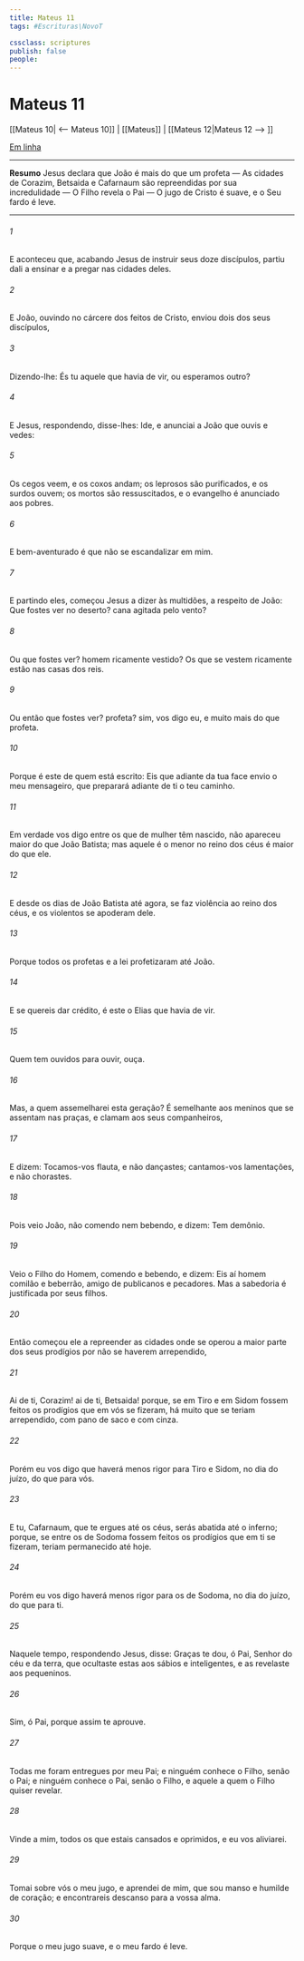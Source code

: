 ```yaml
---
title: Mateus 11
tags: #Escrituras\NovoT

cssclass: scriptures
publish: false
people:
---
```


# Mateus 11
[[Mateus 10| <-- Mateus 10]] | [[Mateus]] | [[Mateus 12|Mateus 12 --> ]]

[Em linha](https://churchofjesuschrist.org/study/scriptures/nt/matt/11?lang=por)

---
__Resumo__
Jesus declara que João é mais do que um profeta — As cidades de Corazim, Betsaida e Cafarnaum são repreendidas por sua incredulidade — O Filho revela o Pai — O jugo de Cristo é suave, e o Seu fardo é leve.

---
###### 1 
E aconteceu que, acabando Jesus de instruir seus doze discípulos, partiu dali a ensinar e a pregar nas cidades deles.

###### 2 
E João, ouvindo no cárcere  dos feitos de Cristo, enviou dois dos seus discípulos,

###### 3 
Dizendo-lhe: És tu aquele que havia de vir, ou esperamos outro?

###### 4 
E Jesus, respondendo, disse-lhes: Ide, e anunciai a João  que ouvis e vedes:

###### 5 
Os cegos veem, e os coxos andam; os leprosos são purificados, e os surdos ouvem; os mortos são ressuscitados, e o evangelho é anunciado aos pobres.

###### 6 
E bem-aventurado é  que não se escandalizar em mim.

###### 7 
E partindo eles, começou Jesus a dizer às multidões, a respeito de João: Que fostes ver no deserto?  cana agitada pelo vento?

###### 8 
Ou que fostes ver?  homem ricamente vestido? Os que se vestem ricamente estão nas casas dos reis.

###### 9 
Ou então que fostes ver?  profeta? sim, vos digo eu, e muito mais do que profeta.

###### 10 
Porque é este de quem está escrito: Eis que adiante da tua face envio o meu mensageiro, que preparará adiante de ti o teu caminho.

###### 11 
Em verdade vos digo  entre os que de mulher têm nascido, não apareceu  maior do que João Batista; mas aquele  é o menor no reino dos céus é maior do que ele.

###### 12 
E desde os dias de João Batista até agora, se faz violência ao reino dos céus, e os violentos se apoderam dele.

###### 13 
Porque todos os profetas e a lei profetizaram até João.

###### 14 
E se quereis dar crédito, é este o Elias que havia de vir.

###### 15 
Quem tem ouvidos para ouvir, ouça.

###### 16 
Mas, a quem assemelharei esta geração? É semelhante aos meninos que se assentam nas praças, e clamam aos seus companheiros,

###### 17 
E dizem: Tocamos-vos flauta, e não dançastes; cantamos-vos lamentações, e não chorastes.

###### 18 
Pois veio João, não comendo nem bebendo, e dizem: Tem demônio.

###### 19 
Veio o Filho do Homem, comendo e bebendo, e dizem: Eis aí  homem comilão e beberrão, amigo de publicanos e pecadores. Mas a sabedoria é justificada por seus filhos.

###### 20 
Então começou ele a repreender as cidades onde se operou a maior parte dos seus prodígios por não se haverem arrependido, 

###### 21 
Ai de ti, Corazim! ai de ti, Betsaida! porque, se em Tiro e em Sidom fossem feitos os prodígios que em vós se fizeram, há muito que se teriam arrependido, com pano de saco e com cinza.

###### 22 
Porém eu vos digo que haverá menos rigor para Tiro e Sidom, no dia do juízo, do que para vós.

###### 23 
E tu, Cafarnaum, que te ergues até os céus, serás abatida até o inferno; porque, se entre os de Sodoma fossem feitos os prodígios que em ti se fizeram, teriam permanecido até hoje.

###### 24 
Porém eu vos digo  haverá menos rigor para os de Sodoma, no dia do juízo, do que para ti.

###### 25 
Naquele tempo, respondendo Jesus, disse: Graças te dou, ó Pai, Senhor do céu e da terra, que ocultaste estas  aos sábios e inteligentes, e as revelaste aos pequeninos.

###### 26 
Sim, ó Pai, porque assim te aprouve.

###### 27 
Todas  me foram entregues por meu Pai; e ninguém conhece o Filho, senão o Pai; e ninguém conhece o Pai, senão o Filho, e aquele a quem o Filho  quiser revelar.

###### 28 
Vinde a mim, todos os que estais cansados e oprimidos, e eu vos aliviarei.

###### 29 
Tomai sobre vós o meu jugo, e aprendei de mim, que sou manso e humilde de coração; e encontrareis descanso para a vossa alma.

###### 30 
Porque o meu jugo  suave, e o meu fardo é leve.

